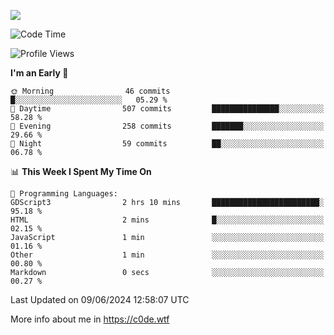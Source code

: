 <a href="https://wakatime.com"><img src="https://wakatime.com/share/@c0dezin/b7f18a7c-ab3a-40b8-8bc7-b1b7bf71f1d6.svg" /></a>

<!--START_SECTION:waka-->
![Code Time](http://img.shields.io/badge/Code%20Time-36%20hrs%201%20min-blue)

![Profile Views](http://img.shields.io/badge/Profile%20Views-0-blue)

**I'm an Early 🐤** 

```text
🌞 Morning                46 commits          █░░░░░░░░░░░░░░░░░░░░░░░░   05.29 % 
🌆 Daytime                507 commits         ███████████████░░░░░░░░░░   58.28 % 
🌃 Evening                258 commits         ███████░░░░░░░░░░░░░░░░░░   29.66 % 
🌙 Night                  59 commits          ██░░░░░░░░░░░░░░░░░░░░░░░   06.78 % 
```


📊 **This Week I Spent My Time On** 

```text
💬 Programming Languages: 
GDScript3                2 hrs 10 mins       ████████████████████████░   95.18 % 
HTML                     2 mins              █░░░░░░░░░░░░░░░░░░░░░░░░   02.15 % 
JavaScript               1 min               ░░░░░░░░░░░░░░░░░░░░░░░░░   01.16 % 
Other                    1 min               ░░░░░░░░░░░░░░░░░░░░░░░░░   00.80 % 
Markdown                 0 secs              ░░░░░░░░░░░░░░░░░░░░░░░░░   00.27 % 
```


 Last Updated on 09/06/2024 12:58:07 UTC
<!--END_SECTION:waka-->

More info about me in https://c0de.wtf
